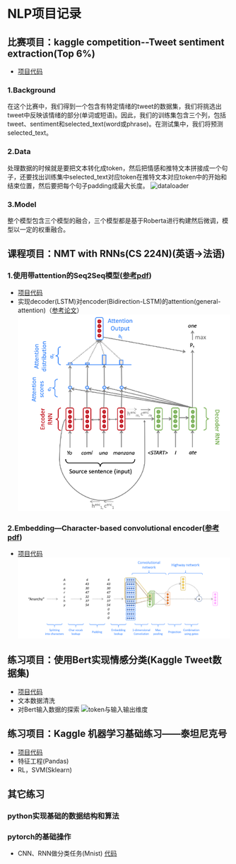 # NLP项目记录 
## 比赛项目：kaggle competition--Tweet sentiment extraction(Top 6%)
+ [项目代码](https://github.com/wuzhixin1010/Practice/tree/master/%E7%89%B9%E5%BE%81%E6%8F%90%E5%8F%96Kaggle-Tweet%20sentiment%20extration)
### 1.Background
在这个比赛中，我们得到一个包含有特定情绪的tweet的数据集，我们将挑选出tweet中反映该情绪的部分(单词或短语)。因此，我们的训练集包含三个列，包括tweet、sentiment和selected_text(word或phrase)。在测试集中，我们将预测selected_text。
### 2.Data
处理数据的时候就是要把文本转化成token，然后把情感和推特文本拼接成一个句子，还要找出训练集中selected_text对应token在推特文本对应token中的开始和结束位置，然后要把每个句子padding成最大长度。
![dataloader](https://github.com/wuzhixin1010/Practice/blob/master/%E5%9B%BE%E7%89%87/roberta-dataloader.png)
### 3.Model
整个模型包含三个模型的融合，三个模型都是基于Roberta进行构建然后微调，模型以一定的权重融合。
## 课程项目：NMT with RNNs(CS 224N)(英语->法语)
### 1.使用带attention的Seq2Seq模型([参考pdf](https://github.com/wuzhixin1010/Practice/blob/master/%E6%9C%BA%E5%99%A8%E7%BF%BB%E8%AF%91cs224N/%E5%8F%82%E8%80%83pdf/a4.pdf))
+ [项目代码](https://github.com/wuzhixin1010/Practice/tree/master/%E6%9C%BA%E5%99%A8%E7%BF%BB%E8%AF%91cs224N/CS224N-a4/a4)
+ 实现decoder(LSTM)对encoder(Bidirection-LSTM)的attention(general-attention)（[参考论文](https://arxiv.org/pdf/1409.0473.pdf)）
![attention](图片/nmt-attention.png)

### 2.Embedding—Character-based convolutional encoder([参考pdf](https://github.com/wuzhixin1010/Practice/blob/master/%E6%9C%BA%E5%99%A8%E7%BF%BB%E8%AF%91cs224N/%E5%8F%82%E8%80%83pdf/a5.pdf))
+ [项目代码](https://github.com/wuzhixin1010/Practice/tree/master/%E6%9C%BA%E5%99%A8%E7%BF%BB%E8%AF%91cs224N/CS224N-a5)
![embedding](图片/nmt-embedding.png)


## 练习项目：使用Bert实现情感分类(Kaggle Tweet数据集) 
+ [项目代码](情感分类/bert_sentiment_clasifacation.ipynb)
+ 文本数据清洗
+ 对Bert输入数据的探索
![token与输入输出维度](https://github.com/wuzhixin1010/Practice/blob/master/%E5%9B%BE%E7%89%87/1.png)

## 练习项目：Kaggle 机器学习基础练习——泰坦尼克号  
+ [项目代码](机器学习—泰坦尼克号/tatannic.ipynb)
+ 特征工程(Pandas)
+ RL，SVM(Sklearn)

## 其它练习
### python实现基础的数据结构和算法
### pytorch的基础操作
+ CNN、RNN做分类任务(Mnist)  [代码](pytorch的基础练习/pytorch-10CNN.py)
